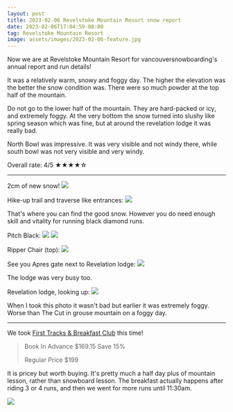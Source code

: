 ```yaml
---
layout: post
title: 2023-02-06 Revelstoke Mountain Resort snow report
date: 2023-02-06T17:04:59-08:00
tag: Revelstoke Mountain Resort
image: assets/images/2023-02-06-feature.jpg
---
```


Now we are at Revelstoke Mountain Resort for vancouversnowboarding's annual report and run details!

It was a relatively warm, snowy and foggy day. The higher the elevation was the better the snow condition was. There were so much powder at the top half of the mountain.

Do not go to the lower half of the mountain. They are hard-packed or icy, and extremely foggy. At the very bottom the snow turned into slushy like spring season which was fine, but at around the revelation lodge it was really bad.

North Bowl was impressive. It was very visible and not windy there, while south bowl was not very visible and very windy.

Overall rate: 4/5 ★★★★☆

---
2cm of new snow!
![](/assets/images/2023-02-06-2cm-new-snow.jpg)

Hike-up trail and traverse like entrances:
![](/assets/images/2023-02-06-signboard.jpg)

That's where you can find the good snow. However you do need enough skill and vitality for running black diamond runs.

Pitch Black:
![](/assets/images/2023-02-06-pitch-black.jpg)
![](/assets/images/2023-02-06-pitch-black-2.jpg)

Ripper Chair (top):
![](/assets/images/2023-02-06-ripper-chair-top.jpg)

See you Apres gate next to Revelation lodge:
![](/assets/images/2023-02-06-see-you-apres.jpg)

The lodge was very busy too.

Revelation lodge, looking up:
![](/assets/images/2023-02-06-revelation-lodge-looking-up.jpg)

When I took this photo it wasn't bad but earlier it was extremely foggy. Worse than The Cut in grouse mountain on a foggy day.

---

We took [First Tracks & Breakfast Club](https://www.revelstokemountainresort.com/lessons/breakfast-club/) this time!

> Book In Advance
> $169.15 Save 15%
>
> Regular Price
> $199

It is pricey but worth buying. It's pretty much a half day plus of mountain lesson, rather than snowboard lesson. The breakfast actually happens after riding 3 or 4 runs, and then we went for more runs until 11:30am.


![](/assets/images/2023-02-06-breakfast-wrap.jpg)
